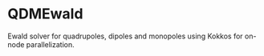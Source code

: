 # QDMEwald

Ewald solver for quadrupoles, dipoles and monopoles using Kokkos for on-node parallelization.